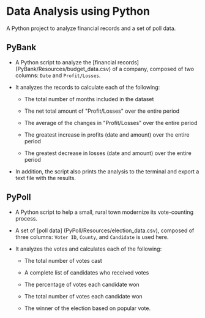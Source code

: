 # Data Analysis using Python

A Python project to analyze financial records and a set of poll data.

## PyBank

* A Python script to analyze the [financial records] (PyBank/Resources/budget_data.csv) of a company, composed of two columns: `Date` and `Profit/Losses`.

* It analyzes the records to calculate each of the following:

  * The total number of months included in the dataset

  * The net total amount of "Profit/Losses" over the entire period

  * The average of the changes in "Profit/Losses" over the entire period

  * The greatest increase in profits (date and amount) over the entire period

  * The greatest decrease in losses (date and amount) over the entire period

* In addition, the script also prints the analysis to the terminal and export a text file with the results.

## PyPoll

* A Python script to help a small, rural town modernize its vote-counting process.

* A set of [poll data] (PyPoll/Resources/election_data.csv), composed of three columns: `Voter ID`, `County`, and `Candidate` is used here. 

* It analyzes the votes and calculates each of the following:

  * The total number of votes cast

  * A complete list of candidates who received votes

  * The percentage of votes each candidate won

  * The total number of votes each candidate won

  * The winner of the election based on popular vote.


